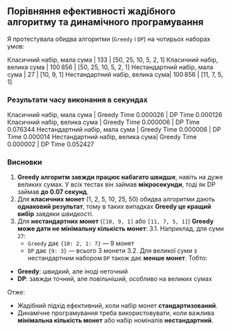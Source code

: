## Порівняння ефективності жадібного алгоритму та динамічного програмування

Я протестувала обидва алгоритми (`Greedy` і `DP`) на чотирьох наборах умов:

Класичний набір, мала сума      | 133      | [50, 25, 10, 5, 2, 1]
Класичний набір, велика сума    | 100 856  | [50, 25, 10, 5, 2, 1]
Нестандартний набір, мала сума  | 27       | [10, 9, 1]
Нестандартний набір, велика сума| 100 856  | [11, 7, 5, 1]

### Результати часу виконання в секундах

Класичний набір, мала сума      | Greedy Time 0.000026    | DP Time 0.000126
Класичний набір, велика сума    | Greedy Time 0.000006    | DP Time 0.076344
Нестандартний набір, мала сума  | Greedy Time 0.000006    | DP Time 0.000014
Нестандартний набір, велика сума| Greedy Time 0.000002    | DP Time 0.052427

### Висновки

1. **Greedy алгоритм завжди працює набагато швидше**, навіть на дуже великих сумах. У всіх тестах він займав **мікросекунди**, тоді як DP займав **до 0.07 секунд**.
2. Для **класичних монет** (1, 2, 5, 10, 25, 50) обидва алгоритми дають **однаковий результат**, тому в таких випадках **Greedy це кращий вибір** завдяки швидкості.
3. Для **нестандартних монет** (`[10, 9, 1]` або `[11, 7, 5, 1]`) **Greedy може дати не мінімальну кількість монет**:
  3.1. Наприклад, для суми `27`:
    - `Greedy` дає `{10: 2, 1: 7}` — 9 монет
    - `DP` дає `{9: 3}` — всього 3 монети
  3.2. Для великої суми з нестандартним набором `DP` також дає **менше монет**.
  Тобто:  
  - **Greedy**: швидкий, але іноді неточний  
  - **DP**: завжди точний, але повільніший, особливо на великих сумах

Отже:
- Жадібний підхід ефективний, коли набір монет **стандартизований**.
- Динамічне програмування треба використовувати, коли важлива **мінімальна кількість монет** або набір номіналів **нестандартний**.